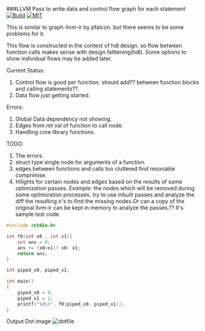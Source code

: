 ###LLVM Pass to write data and control flow graph for each statement
[![Build](https://circleci.com/gh/k3ut0i/xmonad-conf.svg?style=shield&circle-token=:circle-token)](https://circleci.com/gh/k3ut0i/llvm-dataflow-graphs)
[![MIT](http://img.shields.io/badge/license-MIT-green.svg?style=flat)](http://opensource.org/licenses/MIT)

This is similar to graph-llvm-ir by pfalcon. but there seems to be some problems for it.

This flow is constructed in the context of hdl design. so flow between function calls makes sense
with design falttening(hdl). Some options to show individual flows may be added later.

Current Status:
1.  Control flow is good per function. should add?? between function blocks and calling
    statements??.
2.  Data flow just getting started.


Errors:
1.  Global Data dependency not showing.
2.  Edges from ret val of function to call node.
3.  Handling core library functions.

TODO:
1.  The errors.
2.  struct type single node for arguments of a function.
3.  edges between functions and calls too cluttered find resonable comprimise.
4.  Hilights for certain nodes and edges based on the results of some optimization passes. _Example_:
    the nodes which will be removed during some optimization processes. try to use inbuilt passes
and analyze the diff the resulting ir's to find the missing nodes._Or_ can a copy of the original
llvm-ir can be kept in memory to analyze the passes.??
It's sample test code.
```c
#include <stdio.h>

int f0(int x0 , int x1){
    int ans = 0;
    ans += (x0>x1)? x0: x1;
    return ans;
}

int piped_x0, piped_x1;

int main()
{
    piped_x0 = 0;
    piped_x1 = 1;
    printf("%d\n", f0(piped_x0, piped_x1));
}

```
Output Dot image
![dotfile](https://raw.githubusercontent.com/k3ut0i/llvm-dataflow-graphs/master/ctrl-data.png)


